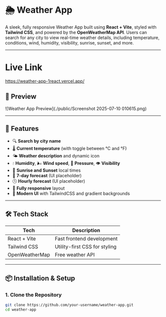 # 🌦️ Weather App

A sleek, fully responsive Weather App built using **React + Vite**, styled with **Tailwind CSS**, and powered by the **OpenWeatherMap API**. Users can search for any city to view real-time weather details, including temperature, conditions, wind, humidity, visibility, sunrise, sunset, and more.

---
# Live Link
https://weather-app-1react.vercel.app/

## 📸 Preview

![Weather App Preview](./public/Screenshot 2025-07-10 010615.png)

---

## 🚀 Features

- 🔍 **Search by city name**
- 🌡️ **Current temperature** (with toggle between °C and °F)
- 🌤️ **Weather description** and dynamic icon
- 💧 **Humidity**, 🌬️ **Wind speed**, 🔆 **Pressure**, 👁️ **Visibility**
- 🌅 **Sunrise and Sunset** local times
- 📆 **7-day forecast** (UI placeholder)
- 🕓 **Hourly forecast** (UI placeholder)
- 📱 **Fully responsive** layout
- 🎨 **Modern UI** with TailwindCSS and gradient backgrounds

---

## 🛠️ Tech Stack

| Tech           | Description                              |
|----------------|------------------------------------------|
| React + Vite   | Fast frontend development                |
| Tailwind CSS   | Utility-first CSS for styling            |
| OpenWeatherMap | Free weather API                         |

---

## 📦 Installation & Setup

### 1. Clone the Repository

```bash
git clone https://github.com/your-username/weather-app.git
cd weather-app
